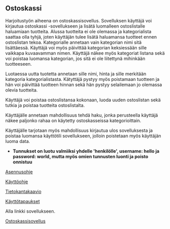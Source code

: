 ## Ostoskassi 
Harjoitustyön aiheena on ostoskassisovellus. Sovelluksen käyttäjä voi kirjautua ostoskassi -sovellukseen ja lisätä luomalleen ostoslistalle haluamiaan tuotteita. Alussa tuotteita ei ole olemassa ja kategorialista saattaa olla tyhjä, joten käyttäjän tulee lisätä haluamansa tuotteet ennen ostoslistan tekoa. Kategorialle annetaan vain kategorian nimi sitä lisättäessä. Käyttäjä voi myös päivittää kategorian keksiessään sille vaikkapa kuvaavamman nimen. Käyttäjä näkee myös kategoriat listana sekä voi poistaa luomansa kategorian, jos sitä ei ole liitettynä mihinkään tuotteeseen.

Luotaessa uutta tuotetta annetaan sille nimi, hinta ja sille merkitään kategoria kategorialistasta. Kätyttäjä pystyy myös poistamaan tuotteen ja hän voi päivittää tuotteen hinnan sekä hän pystyy selailemaan jo olemassa olevia tuotteita. 

Käyttäjä voi poistaa ostoslistansa kokonaan, luoda uuden ostoslistan sekä tutkia ja poistaa tuotteita ostoslistalta. 

Käyttäjälle annetaan mahdollisuus tehdä haku, jonka perusteella käyttäjä näkee paljonko rahaa on käytetty ostoskasseissa kategorioittain. 

Käyttäjälle tarjotaan myös mahdollisuus kirjautua ulos sovelluksesta ja poistaa luomansa käyttötili sovellukseen, jolloin poistetaan myös käyttäjän luoma data.


* **Tunnukset on luotu valmiiksi yhdelle 'henkilölle', username: hello ja password: world, mutta myös omien tunnusten luonti ja poisto onnistuu** 

[Asennusohje](https://github.com/outisa/Ostoskassi/blob/master/documentation/Asennusohje.md)

[Käyttöohje](https://github.com/outisa/Ostoskassi/blob/master/documentation/k%C3%A4ytt%C3%B6ohje.md)

[Tietokantakaavio](https://github.com/outisa/Ostoskassi/blob/master/documentation/Tietokantakaavio.md)

[Käyttötapaukset](https://github.com/outisa/Ostoskassi/blob/master/documentation/K%C3%A4ytt%C3%B6tapaukset.md)


Alla linkki sovellukseen.

[Ostoskassisovellus](https://ostoskassi-tsoha.herokuapp.com)


